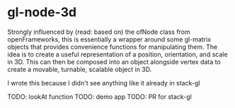 # gl-node-3d

Strongly influenced by (read: based on) the ofNode class from openFrameworks, this is essentially a wrapper around some gl-matrix objects that provides convenience functions for manipulating them. The idea is to create a useful representation of a position, orientation, and scale in 3D. This can then be composed into an object alongside vertex data to create a movable, turnable, scalable object in 3D.

I wrote this because I didn't see anything like it already in stack-gl

TODO: lookAt function
TODO: demo app
TODO: PR for stack-gl
